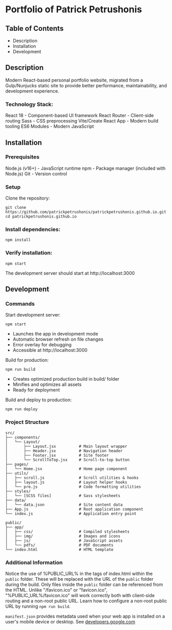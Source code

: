 # Portfolio of Patrick Petrushonis

## Table of Contents
- Description
- Installation
- Development

## Description
Modern React-based personal portfolio website, migrated from a Gulp/Nunjucks static site to provide better performance, maintainability, and development experience.

### Technology Stack:
React 18 - Component-based UI framework
React Router - Client-side routing
Sass - CSS preprocessing
Vite/Create React App - Modern build tooling
ES6 Modules - Modern JavaScript

## Installation
### Prerequisites
Node.js (v16+) - JavaScript runtime
npm - Package manager (included with Node.js)
Git - Version control

### Setup

Clone the repository:
```
git clone https://github.com/patrickpetrushonis/patrickpetrushonis.github.io.git
cd patrickpetrushonis.github.io
```

### Install dependencies:
```
npm install
```

### Verify installation:
```
npm start
```
The development server should start at http://localhost:3000

## Development
### Commands
Start development server:
```
npm start
```
- Launches the app in development mode
- Automatic browser refresh on file changes
- Error overlay for debugging
- Accessible at http://localhost:3000

Build for production:
```
npm run build
```
- Creates optimized production build in build/ folder
- Minifies and optimizes all assets
- Ready for deployment

Build and deploy to production:
```
npm run deploy
```

### Project Structure
```
src/
├── components/
│   └── Layout/
│       ├── Layout.jsx          # Main layout wrapper
│       ├── Header.jsx          # Navigation header
│       ├── Footer.jsx          # Site footer
│       └── ScrollToTop.jsx     # Scroll-to-top button
├── pages/
│   └── Home.jsx                # Home page component
├── utils/
│   ├── scroll.js               # Scroll utilities & hooks
│   ├── layout.js               # Layout helper hooks
│   └── pre.js                  # Code formatting utilities
├── styles/
│   └── [SCSS files]            # Sass stylesheets
├── data/
│   └── data.json               # Site content data
├── App.js                      # Root application component
└── index.js                    # Application entry point

public/
├── app/
│   ├── css/                    # Compiled stylesheets
│   ├── img/                    # Images and icons
│   ├── js/                     # JavaScript assets
│   └── pdfs/                   # PDF documents
└── index.html                  # HTML template
```

### Additional Information

Notice the use of %PUBLIC_URL% in the tags of index.html within the `public` folder.
These will be replaced with the URL of the `public` folder during the build.
Only files inside the `public` folder can be referenced from the HTML.
Unlike "/favicon.ico" or "favicon.ico", "%PUBLIC_URL%/favicon.ico" will work correctly both with client-side routing and a non-root public URL.
Learn how to configure a non-root public URL by running `npm run build`.

`manifest.json` provides metadata used when your web app is installed on a user's mobile device or desktop. 
See [developers.google.com](https://developers.google.com/web/fundamentals/web-app-manifest/)
